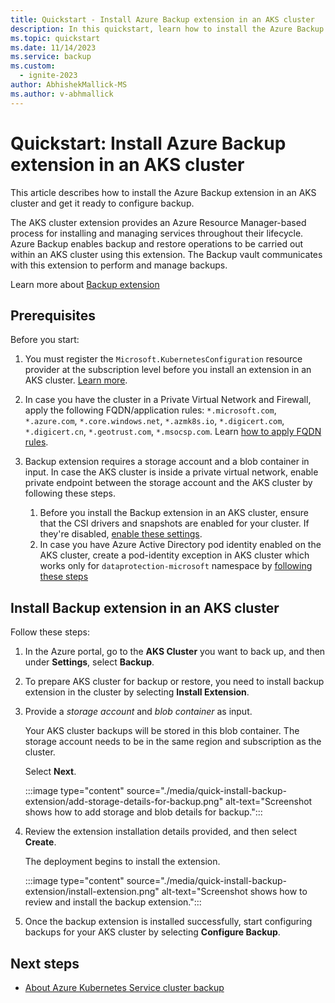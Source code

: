 ```yaml
---
title: Quickstart - Install Azure Backup extension in an AKS cluster
description: In this quickstart, learn how to install the Azure Backup extension in an AKS cluster and get it ready to configure backup.
ms.topic: quickstart
ms.date: 11/14/2023
ms.service: backup
ms.custom:
  - ignite-2023
author: AbhishekMallick-MS
ms.author: v-abhmallick
---
```


# Quickstart: Install Azure Backup extension in an AKS cluster  

This article describes how to install the Azure Backup extension in an AKS cluster and get it ready to configure backup.

The AKS cluster extension provides an Azure Resource Manager-based process for installing and managing services throughout their lifecycle. Azure Backup enables backup and restore operations to be carried out within an AKS cluster using this extension. The Backup vault communicates with this extension to perform and manage backups.

Learn more about [Backup extension](./azure-kubernetes-service-cluster-backup-concept.md#backup-extension)    

## Prerequisites

Before you start:

1. You must register the `Microsoft.KubernetesConfiguration` resource provider at the subscription level before you install an extension in an AKS cluster. [Learn more](./azure-kubernetes-service-cluster-manage-backups.md#resource-provider-registrations).

2. In case you have the cluster in a Private Virtual Network and Firewall, apply the following FQDN/application rules: `*.microsoft.com`, `*.azure.com`, `*.core.windows.net`, `*.azmk8s.io`, `*.digicert.com`, `*.digicert.cn`, `*.geotrust.com`, `*.msocsp.com`. Learn [how to apply FQDN rules](../firewall/dns-settings.md).

3. Backup extension requires a storage account and a blob container in input. In case the AKS cluster is inside a private virtual network, enable private endpoint between the storage account and the AKS cluster by following these steps.
   1. Before you install the Backup extension in an AKS cluster, ensure that the CSI drivers and snapshots are enabled for your cluster. If they're disabled, [enable these settings](../aks/csi-storage-drivers.md#enable-csi-storage-drivers-on-an-existing-cluster).
   2. In case you have Azure Active Directory pod identity enabled on the AKS cluster, create a pod-identity exception in AKS cluster which works only for `dataprotection-microsoft` namespace by [following these steps](/cli/azure/aks/pod-identity/exception?view=azure-cli-latest&preserve-view=true#az-aks-pod-identity-exception-add)

## Install Backup extension in an AKS cluster

Follow these steps:

1. In the Azure portal, go to the **AKS Cluster** you want to back up, and then under **Settings**, select **Backup**.

1. To prepare AKS cluster for backup or restore, you need to install backup extension in the cluster by selecting **Install Extension**.

1. Provide a *storage account* and *blob container* as input.

   Your AKS cluster backups will be stored in this blob container. The storage account needs to be in the same region and subscription as the cluster.

    Select **Next**.

    :::image type="content" source="./media/quick-install-backup-extension/add-storage-details-for-backup.png" alt-text="Screenshot shows how to add storage and blob details for backup."::: 

1.  Review the extension installation details provided, and then select **Create**.

    The deployment begins to install the extension.

    :::image type="content" source="./media/quick-install-backup-extension/install-extension.png" alt-text="Screenshot shows how to review and install the backup extension.":::

1. Once the  backup extension is installed successfully, start configuring backups for your AKS cluster by selecting **Configure Backup**.


## Next steps

- [About Azure Kubernetes Service cluster backup](azure-kubernetes-service-backup-overview.md)

 
